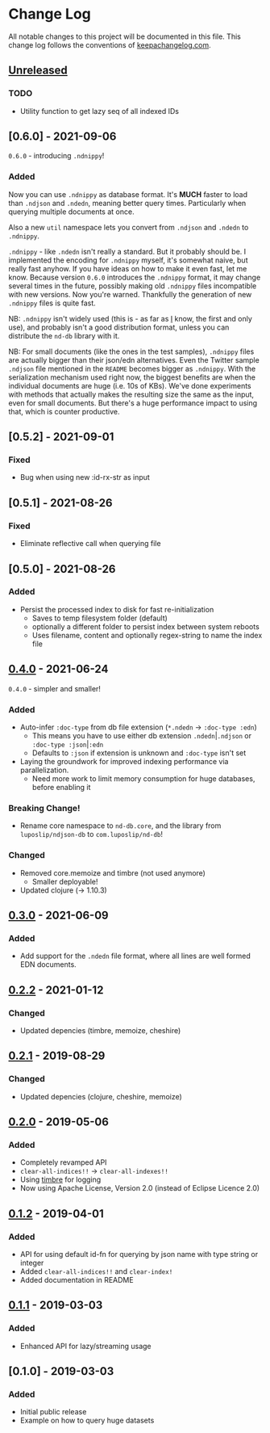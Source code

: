 # Change Log
All notable changes to this project will be documented in this file. This change log follows the conventions of [keepachangelog.com](http://keepachangelog.com/).

## [Unreleased]

### TODO

- Utility function to get lazy seq of all indexed IDs

## [0.6.0] - 2021-09-06

`0.6.0` - introducing `.ndnippy`!

### Added

Now you can use `.ndnippy` as database format. It's **MUCH** faster to load than
`.ndjson` and `.ndedn`, meaning better query times. Particularly when querying multiple documents at once.

Also a new `util` namespace lets you convert from `.ndjson` and `.ndedn` to `.ndnippy`.

`.ndnippy` - like `.ndedn` isn't really a standard. But it probably should be. I implemented the encoding for
`.ndnippy` myself, it's somewhat naive, but really fast anyhow. If you have ideas on how to make it even
fast, let me know. Because version `0.6.0` introduces the `.ndnippy` format, it may change several times in the
future, possibly making old `.ndnippy` files incompatible with new versions. Now you're warned. Thankfully the
generation of new `.ndnippy` files is quite fast.

NB: `.ndnippy` isn't widely used (this is - as far as [I](https://github.com/luposlip) know, the first and only use), and probably isn't a good distribution format, unless you can distribute the `nd-db` library with it.

NB: For small documents (like the ones in the test samples), `.ndnippy` files are actually bigger than their
json/edn alternatives. Even the Twitter sample `.ndjson` file mentioned in the `README` becomes bigger as
`.ndnippy`. With the serialization mechanism used right now, the biggest benefits are when the individual documents
are huge (i.e. 10s of KBs). We've done experiments with methods that actually makes the resulting size the same as
the input, even for small documents. But there's a huge performance impact to using that, which is counter productive.
  
## [0.5.2] - 2021-09-01

### Fixed

- Bug when using new :id-rx-str as input

## [0.5.1] - 2021-08-26

### Fixed

- Eliminate reflective call when querying file

## [0.5.0] - 2021-08-26

### Added

- Persist the processed index to disk for fast re-initialization
  - Saves to temp filesystem folder (default)
  - optionally a different folder to persist index between system reboots
  - Uses filename, content and optionally regex-string to name the index file

## [0.4.0] - 2021-06-24

`0.4.0` - simpler and smaller!

### Added
- Auto-infer `:doc-type` from db file extension (`*.ndedn` -> `:doc-type :edn`)
  - This means you have to use either db extension `.ndedn`|`.ndjson` or `:doc-type :json`|`:edn`
  - Defaults to `:json` if extension is unknown and `:doc-type` isn't set
- Laying the groundwork for improved indexing performance via parallelization.
  - Need more work to limit memory consumption for huge databases, before enabling it

### Breaking Change!
- Rename core namespace to `nd-db.core`, and the library from `luposlip/ndjson-db` to `com.luposlip/nd-db`!

### Changed
- Removed core.memoize and timbre (not used anymore)
  - Smaller deployable!
- Updated clojure (-> 1.10.3)

## [0.3.0] - 2021-06-09

### Added
- Add support for the `.ndedn` file format, where all lines are well formed EDN documents.

## [0.2.2] - 2021-01-12

### Changed
- Updated depencies (timbre, memoize, cheshire)

## [0.2.1] - 2019-08-29

### Changed
- Updated depencies (clojure, cheshire, memoize)

## [0.2.0] - 2019-05-06

### Added
- Completely revamped API
- `clear-all-indices!!` -> `clear-all-indexes!!`
- Using [timbre](https://github.com/ptaoussanis/timbre) for logging
- Now using Apache License, Version 2.0 (instead of Eclipse Licence 2.0)

## [0.1.2] - 2019-04-01

### Added
- API for using default id-fn for querying by json name with type string or integer
- Added `clear-all-indices!!` and `clear-index!`
- Added documentation in README

## [0.1.1] - 2019-03-03

### Added
- Enhanced API for lazy/streaming usage

## [0.1.0] - 2019-03-03

### Added
- Initial public release
- Example on how to query huge datasets

[Unreleased]: https://github.com/luposlip/nd-db/compare/0.4.0...HEAD
[0.4.0]: https://github.com/luposlip/nd-db/compare/0.3.0...0.4.0
[0.3.0]: https://github.com/luposlip/nd-db/compare/0.2.2...0.3.0
[0.2.2]: https://github.com/luposlip/nd-db/compare/0.2.1...0.2.2
[0.2.1]: https://github.com/luposlip/nd-db/compare/0.2.0...0.2.1
[0.2.0]: https://github.com/luposlip/nd-db/compare/0.1.2...0.2.0
[0.1.2]: https://github.com/luposlip/nd-db/compare/0.1.1...0.1.2
[0.1.1]: https://github.com/luposlip/nd-db/compare/0.1.0...0.1.1
